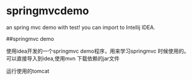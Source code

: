 # springmvcdemo
an spring mvc demo with test! 
you can import to Intellij IDEA.

##springmvc demo

使用idea开发的一个springmvc demo程序，用来学习springmvc 时候使用的。
可以直接导入到idea,使用mvn 下载依赖的jar文件

运行使用的tomcat


